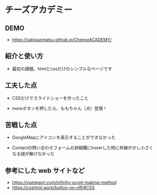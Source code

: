# チーズアカデミー

## DEMO

  - https://sakisuematsu.github.io/CheeseACADEMY/

## 紹介と使い方

  - 最初の課題。htmlとcssだけのシンプルなページです

## 工夫した点

  - CSSだけでスライドショーを作ったこと  

  - moreボタンを押したら、ももちゃん（犬）登場！

## 苦戦した点

  - GoogleMapにアイコンを表示することができなかった  

  - Contactの問い合わせフォームの詳細欄にhoverした時に枠線が少し小さくなる謎が解けなかった

## 参考にした web サイトなど

  - https://yumegori.com/infinity-scroll-making-method
  - https://csshtml.work/button-on-off/#CSS
